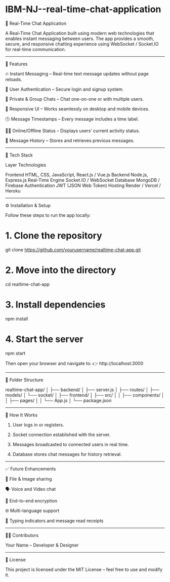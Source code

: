 # IBM-NJ--real-time-chat-application
💬 Real-Time Chat Application

A Real-Time Chat Application built using modern web technologies that enables instant messaging between users. The app provides a smooth, secure, and responsive chatting experience using WebSocket / Socket.IO for real-time communication.


---

🚀 Features

🔥 Instant Messaging – Real-time text message updates without page reloads.

👤 User Authentication – Secure login and signup system.

💬 Private & Group Chats – Chat one-on-one or with multiple users.

📱 Responsive UI – Works seamlessly on desktop and mobile devices.

🕒 Message Timestamps – Every message includes a time label.

🧑‍💻 Online/Offline Status – Displays users’ current activity status.

🧾 Message History – Stores and retrieves previous messages.



---

🧩 Tech Stack

Layer	Technologies

Frontend	HTML, CSS, JavaScript, React.js / Vue.js
Backend	Node.js, Express.js
Real-Time Engine	Socket.IO / WebSocket
Database	MongoDB / Firebase
Authentication	JWT (JSON Web Token)
Hosting	Render / Vercel / Heroku



---

⚙️ Installation & Setup

Follow these steps to run the app locally:

# 1. Clone the repository
git clone https://github.com/yourusername/realtime-chat-app.git

# 2. Move into the directory
cd realtime-chat-app

# 3. Install dependencies
npm install

# 4. Start the server
npm start

Then open your browser and navigate to:
👉 http://localhost:3000


---

📡 Folder Structure

realtime-chat-app/
│
├── backend/
│   ├── server.js
│   ├── routes/
│   ├── models/
│   └── socket/
│
├── frontend/
│   ├── src/
│   │   ├── components/
│   │   ├── pages/
│   │   └── App.js
│
└── package.json


---

🧠 How It Works

1. User logs in or registers.


2. Socket connection established with the server.


3. Messages broadcasted to connected users in real time.


4. Database stores chat messages for history retrieval.




---

✅ Future Enhancements

📸 File & Image sharing

🗣️ Voice and Video chat

🔐 End-to-end encryption

🌐 Multi-language support

👥 Typing indicators and message read receipts



---

🧑‍💼 Contributors

Your Name – Developer & Designer



---

📝 License

This project is licensed under the MIT License – feel free to use and modify it.
